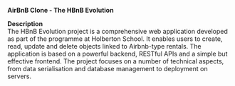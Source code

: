 **AirBnB Clone - The HBnB Evolution**  

**Description**  
The HBnB Evolution project is a comprehensive web application developed as part of the programme at Holberton School. It enables users to create, read, update and delete objects linked to Airbnb-type rentals. The application is based on a powerful backend, RESTful APIs and a simple but effective frontend. The project focuses on a number of technical aspects,   
 from data serialisation and database management to deployment on servers.  
 